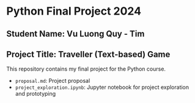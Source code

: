 # Python Final Project 2024
## Student Name: Vu Luong Quy - Tim
## Project Title: Traveller (Text-based) Game 
This repository contains my final project for the Python course.
- `proposal.md`: Project proposal
- `project_exploration.ipynb`: Jupyter notebook for project exploration and prototyping
